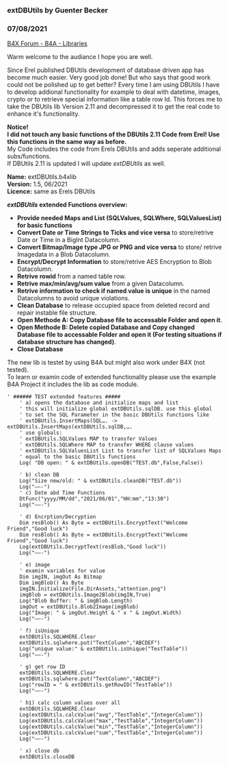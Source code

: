 ### extDBUtils by Guenter Becker
### 07/08/2021
[B4X Forum - B4A - Libraries](https://www.b4x.com/android/forum/threads/132346/)

Warm welcome to the audiance I hope you are well.  
  
Since Erel published DBUtils development of database driven app has become much easier. Very good job done! But who says that good work could not be polished up to get better? Every time I am using DBUtils I have to develop addional functionality for example to deal with datetime, images, crypto or to retrieve special information like a table row Id. This forces me to take the DBUtils lib Version 2.11 and decompressed it to get the real code to enhance it's functionality.  
  
**Notice!  
I did not touch any basic functions of the DBUtils 2.11 Code from Erel! Use this functions in the same way as before.**  
My Code includes the code from Erels DBUtils and adds seperate additional subs/functions.  
If DBUtils 2.11 is updated I will update *extDBUtils* as well.  
  
**Name:** extDBUtils.b4xlib  
**Version:** 1.5, 06/2021  
**Licence:** same as Erels DBUtils  
  
***extDBUtils* extended Functions overview:**  

- **Provide needed Maps and List (SQLValues, SQLWhere, SQLValuesList) for basic functions**
- **Convert Date or Time Strings to Ticks and vice versa** to store/retrive Date or Time in a BigInt Datacolumn.
- **Convert Bitmap/Image type JPG or PNG and vice versa** to store/ retrive Imagedata in a Blob Datacolumn.
- **Encrypt/Decrypt Information** to store/retrive AES Encryption to Blob Datacolumn.
- **Retrive rowid** from a named table row.
- **Retrive max/min/avg/sum value** from a given Datacolumn.
- **Retrive information to check if named value is unique** in the named Datacolumns to avoid unique violations.
- **Clean Database** to release occupied space from deleted record and repair instable file structure.
- **Open Methode A: Copy Database file to accessable Folder and open it**.
- **Open Methode B: Delete copied Database and Copy changed Database file to accessable Folder and open it (For testing situations if database structure has changed)**.
- **Close Database**

  
The new lib is testet by using B4A but might also work under B4X (not tested).  
To learn or examin code of extended functionality please use the example B4A Project it includes the lib as code module.  
  

```B4X
' ###### TEST extended features #####  
    ' a) opens the database and initialize maps and list  
    ' this will initialize global extDBUtils.sqlDB. use this global  
    ' to set the SQL Parameter in the basic DBUtils functions like  
    ' extDBUtils.InsertMaps(SQL…. -> extDBUtils.InsertMaps(extDBUtils.sqlDB,….  
    ' use globals:  
    ' extDBUtils.SQLValues MAP to transfer Values  
    ' extDBUtils.SQLWhere MAP to transfer WHERE clause values  
    ' extDBUtils.SQLValuesList List to transfer list of SQLValues Maps  
    ' equal to the basic DBUtils functions  
    Log( "DB open: " & extDBUtils.openDB("TEST.db",False,False))  
      
    ' b) clean DB  
    Log("Size new/old: " & extDBUtils.cleanDB("TEST.db"))  
    Log("——-")  
    ' c) Date abd Time Functions  
    DtFunc("yyyy/MM/dd","2021/06/01","HH:mm","13:30")  
    Log("——-")  
      
    ' d) Encrption/Decryption  
    Dim resBlob() As Byte = extDBUtils.EncryptText("Welcome Friend","Good luck")  
    Dim resBlob() As Byte = extDBUtils.EncryptText("Welcome Friend","Good luck")  
    Log(extDBUtils.DecryptText(resBlob,"Good luck"))  
    Log("——-")  
      
    ' e) image  
    ' examin variables for value  
    Dim imgIN, imgOut As Bitmap  
    Dim imgBlob() As Byte  
    imgIN.Initialize(File.DirAssets,"attention.png")  
    imgBlob = extDBUtils.Image2Blob(imgIN,True)  
    Log("Blob Buffer: " & imgBlob.Length)  
    imgOut = extDBUtils.Blob2Image(imgBlob)  
    Log("Image: " & imgOut.Height & " x " & imgOut.Width)  
    Log("——-")  
      
    ' f) isUnique  
    extDBUtils.SQLWHERE.Clear  
    extDBUtils.sqlwhere.put("TextColumn","ABCDEF")  
    Log("unique value:" & extDBUtils.isUnique("TestTable"))  
    Log("——-")  
      
    ' g) get row ID  
    extDBUtils.SQLWHERE.Clear  
    extDBUtils.sqlwhere.put("TextColumn","ABCDEF")  
    Log("rowID = " & extDBUtils.getRowID("TestTable"))  
    Log("——-")  
      
    ' h1) calc column values over all  
    extDBUtils.SQLWHERE.Clear  
    Log(extDBUtils.calcValue("avg","TestTable","IntegerColumn"))  
    Log(extDBUtils.calcValue("max","TestTable","IntegerColumn"))  
    Log(extDBUtils.calcValue("min","TestTable","IntegerColumn"))  
    Log(extDBUtils.calcValue("sum","TestTable","IntegerColumn"))  
    Log("——-")  
      
    ' x) close db  
    extDBUtils.closeDB
```